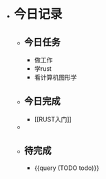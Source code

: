 - # 今日记录
	- ## 今日任务
		- 做工作
		- 学rust
		- 看计算机图形学
	- ##  今日完成
		- [[RUST入门]]
	-
	- ## 待完成
		- {{query (TODO todo)}}